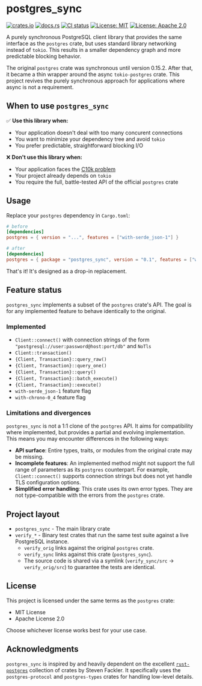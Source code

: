 # postgres_sync

[![crates.io](https://img.shields.io/crates/v/postgres_sync.svg)](https://crates.io/crates/postgres_sync)
[![docs.rs](https://img.shields.io/docsrs/postgres_sync/latest)](https://docs.rs/postgres_sync)
[![CI status](https://github.com/Vlad-Shcherbina/postgres_sync/actions/workflows/ci.yml/badge.svg?branch=main)](https://github.com/Vlad-Shcherbina/postgres_sync/actions/workflows/ci.yml)
[![License: MIT](https://img.shields.io/badge/License-MIT-yellow.svg)](https://opensource.org/licenses/MIT)
[![License: Apache 2.0](https://img.shields.io/badge/License-Apache%202.0-blue.svg)](https://opensource.org/licenses/Apache-2.0)

A purely synchronous PostgreSQL client library that provides the same interface as the `postgres` crate,
but uses standard library networking instead of `tokio`.
This results in a smaller dependency graph and more predictable blocking behavior.

The original `postgres` crate was synchronous until version 0.15.2.
After that, it became a thin wrapper around the async `tokio-postgres` crate.
This project revives the purely synchronous approach for applications where async is not a requirement.

## When to use `postgres_sync`

✅ **Use this library when:**
- Your application doesn't deal with too many concurent connections
- You want to minimize your dependency tree and avoid `tokio`
- You prefer predictable, straightforward blocking I/O

❌ **Don't use this library when:**
- Your application faces the [C10k problem](https://en.wikipedia.org/wiki/C10k_problem)
- Your project already depends on `tokio`
- You require the full, battle-tested API of the official `postgres` crate

## Usage

Replace your `postgres` dependency in `Cargo.toml`:

```toml
# before
[dependencies]
postgres = { version = "...", features = ["with-serde_json-1"] }

# after
[dependencies]
postgres = { package = "postgres_sync", version = "0.1", features = ["with-serde_json-1"] }
```

That's it! It's designed as a drop-in replacement.

## Feature status

`postgres_sync` implements a subset of the `postgres` crate's API.
The goal is for any implemented feature to behave identically to the original.

### Implemented

- `Client::connect()` with connection strings of the form `"postgresql://user:password@host:port/db"` and `NoTls`
- `Client::transaction()`
- `{Client, Transaction}::query_raw()`
- `{Client, Transaction}::query_one()`
- `{Client, Transaction}::query()`
- `{Client, Transaction}::batch_execute()`
- `{Client, Transaction}::execute()`
- `with-serde_json-1` feature flag
- `with-chrono-0_4` feature flag

### Limitations and divergences

`postgres_sync` is not a 1:1 clone of the `postgres` API.
It aims for compatibility where implemented, but provides a partial and evolving implementation.
This means you may encounter differences in the following ways:

- **API surface**: Entire types, traits, or modules from the original crate may be missing.
- **Incomplete features**: An implemented method might not support the full range of parameters as its `postgres` counterpart.
  For example, `Client::connect()` supports connection strings but does not yet handle TLS configuration options.
- **Simplified error handling**: This crate uses its own error types. They are not type-compatible with the errors from the `postgres` crate.

## Project layout

- `postgres_sync` - The main library crate
- `verify_*` - Binary test crates that run the same test suite against a live PostgreSQL instance.
  - `verify_orig` links against the original `postgres` crate.
  - `verify_sync` links against this crate (`postgres_sync`).
  - The source code is shared via a symlink (`verify_sync/src` -> `verify_orig/src`) to guarantee the tests are identical.

## License

This project is licensed under the same terms as the `postgres` crate:
- MIT License
- Apache License 2.0

Choose whichever license works best for your use case.

## Acknowledgments

`postgres_sync` is inspired by and heavily dependent on the excellent [`rust-postgres`](https://github.com/sfackler/rust-postgres) collection of crates by Steven Fackler.
It specifically uses the `postgres-protocol` and `postgres-types` crates for handling low-level details.
